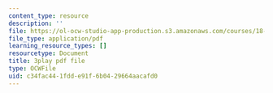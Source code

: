 ```yaml
---
content_type: resource
description: ''
file: https://ol-ocw-studio-app-production.s3.amazonaws.com/courses/18-01sc-single-variable-calculus-fall-2010/c34fac441fdde91f6b0429664aacafd0_G_HS1Dan_x4.pdf
file_type: application/pdf
learning_resource_types: []
resourcetype: Document
title: 3play pdf file
type: OCWFile
uid: c34fac44-1fdd-e91f-6b04-29664aacafd0
---
```

